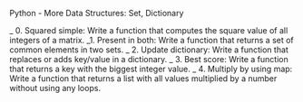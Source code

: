 Python - More Data Structures: Set, Dictionary


_ 0. Squared simple: Write a function that computes the square value of all integers of a matrix.
_1. Present in both: Write a function that returns a set of common elements in two sets.
_ 2. Update dictionary: Write a function that replaces or adds key/value in a dictionary.
_ 3. Best score: Write a function that returns a key with the biggest integer value.
_ 4. Multiply by using map: Write a function that returns a list with all values multiplied by a number without using any loops.
